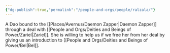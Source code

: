 ```yaml
---
{"dg-publish":true,"permalink":"/people-and-orgs/people/ralzala/"}
---
```




A Dao bound to the [[Places/Avernus/Daemon Zapper\|Daemon Zapper]] through a deal with [[People and Orgs/Deities and Beings of Power/Zariel\|Zariel]]. She is willing to help us if we free her from her deal by giving us an introduction to [[People and Orgs/Deities and Beings of Power/Bel\|Bel]]. 